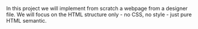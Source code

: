 In this project we will implement from scratch a webpage from a designer file.
We will focus on the HTML structure only - no CSS, no style - just pure HTML semantic.
